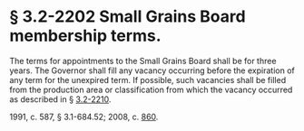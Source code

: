 # § 3.2-2202 Small Grains Board membership terms.

<p>The terms for appointments to the Small Grains Board shall be for three years. The Governor shall fill any vacancy occurring before the expiration of any term for the unexpired term. If possible, such vacancies shall be filled from the production area or classification from which the vacancy occurred as described in § <a href='http://law.lis.virginia.gov/vacode/3.2-2210/'>3.2-2210</a>.</p><p>1991, c. 587, § 3.1-684.52; 2008, c. <a href='http://lis.virginia.gov/cgi-bin/legp604.exe?081+ful+CHAP0860'>860</a>.</p>